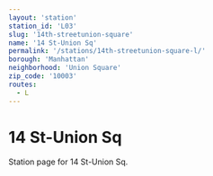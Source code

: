 ```yaml
---
layout: 'station'
station_id: 'L03'
slug: '14th-streetunion-square'
name: '14 St-Union Sq'
permalink: '/stations/14th-streetunion-square-l/'
borough: 'Manhattan'
neighborhood: 'Union Square'
zip_code: '10003'
routes:
  - L
---
```

# 14 St-Union Sq

Station page for 14 St-Union Sq.
